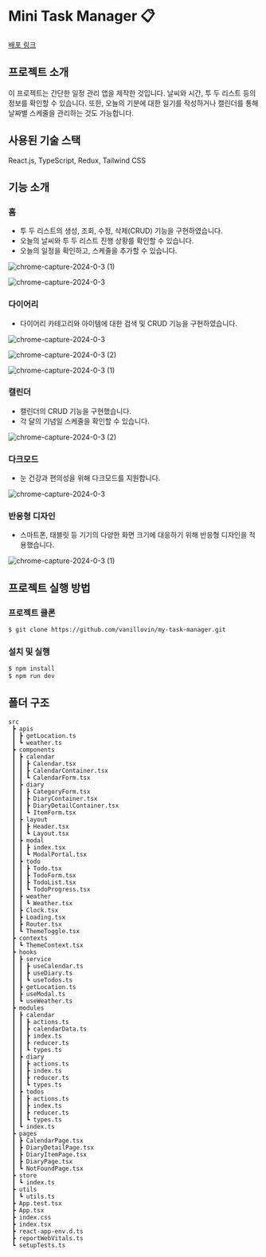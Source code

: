 # Mini Task Manager 📋

[배포 링크](https://mini-task-manager-git-master-vanillovin.vercel.app/)

## 프로젝트 소개

이 프로젝트는 간단한 일정 관리 앱을 제작한 것입니다. 날씨와 시간, 투 두 리스트 등의 정보를 확인할 수 있습니다. 또한, 오늘의 기분에 대한 일기를 작성하거나 캘린더를 통해 날짜별 스케줄을 관리하는 것도 가능합니다.

## 사용된 기술 스택

React.js, TypeScript, Redux, Tailwind CSS

## 기능 소개

### 홈

- 투 두 리스트의 생성, 조회, 수정, 삭제(CRUD) 기능을 구현하였습니다.
- 오늘의 날씨와 투 두 리스트 진행 상황를 확인할 수 있습니다.
- 오늘의 일정을 확인하고, 스케줄을 추가할 수 있습니다.

![chrome-capture-2024-0-3 (1)](https://github.com/vanillovin/my-task-manager/assets/70941696/d2dc0d0f-2716-42e3-abab-1d8b0db45fa0)

![chrome-capture-2024-0-3](https://github.com/vanillovin/my-task-manager/assets/70941696/2e2209ea-7236-41b8-af89-bb97b8076c73)

### 다이어리

- 다이어리 카테고리와 아이템에 대한 검색 및 CRUD 기능을 구현하였습니다.

![chrome-capture-2024-0-3](https://github.com/vanillovin/my-task-manager/assets/70941696/49bdc698-207f-46b6-ad80-2d314b98de9c)

![chrome-capture-2024-0-3 (2)](https://github.com/vanillovin/my-task-manager/assets/70941696/466a4f85-6ea4-4d77-b661-aa9772de6a75)

![chrome-capture-2024-0-3 (1)](https://github.com/vanillovin/my-task-manager/assets/70941696/5c592d1d-cba5-4cd1-8bb2-d424f144313c)

### 캘린더

- 캘린더의 CRUD 기능을 구현했습니다.
- 각 달의 기념일 스케줄을 확인할 수 있습니다.

![chrome-capture-2024-0-3 (2)](https://github.com/vanillovin/my-task-manager/assets/70941696/1bada8cd-b16b-4d7e-81b7-78f1397c858f)

### 다크모드

- 눈 건강과 편의성을 위해 다크모드를 지원합니다.

![chrome-capture-2024-0-3](https://github.com/vanillovin/my-task-manager/assets/70941696/39a51e3f-b04d-40b0-9145-8c0b99e5d5d4)

### 반응형 디자인

- 스마트폰, 태블릿 등 기기의 다양한 화면 크기에 대응하기 위해 반응형 디자인을 적용했습니다.

![chrome-capture-2024-0-3 (1)](https://github.com/vanillovin/my-task-manager/assets/70941696/f94e3b21-7552-4bd2-bf8c-7197911da0a6)

## 프로젝트 실행 방법

### 프로젝트 클론

```bash
$ git clone https://github.com/vanillovin/my-task-manager.git
````

### 설치 및 실행

```bash
$ npm install
$ npm run dev
```

## 폴더 구조

```
src
 ┣ apis
 ┃ ┣ getLocation.ts
 ┃ ┗ weather.ts
 ┣ components
 ┃ ┣ calendar
 ┃ ┃ ┣ Calendar.tsx
 ┃ ┃ ┣ CalendarContainer.tsx
 ┃ ┃ ┗ CalendarForm.tsx
 ┃ ┣ diary
 ┃ ┃ ┣ CategoryForm.tsx
 ┃ ┃ ┣ DiaryContainer.tsx
 ┃ ┃ ┣ DiaryDetailContainer.tsx
 ┃ ┃ ┗ ItemForm.tsx
 ┃ ┣ layout
 ┃ ┃ ┣ Header.tsx
 ┃ ┃ ┗ Layout.tsx
 ┃ ┣ modal
 ┃ ┃ ┣ index.tsx
 ┃ ┃ ┗ ModalPortal.tsx
 ┃ ┣ todo
 ┃ ┃ ┣ Todo.tsx
 ┃ ┃ ┣ TodoForm.tsx
 ┃ ┃ ┣ TodoList.tsx
 ┃ ┃ ┗ TodoProgress.tsx
 ┃ ┣ weather
 ┃ ┃ ┗ Weather.tsx
 ┃ ┣ Clock.tsx
 ┃ ┣ Loading.tsx
 ┃ ┣ Router.tsx
 ┃ ┗ ThemeToggle.tsx
 ┣ contexts
 ┃ ┗ ThemeContext.tsx
 ┣ hooks
 ┃ ┣ service
 ┃ ┃ ┣ useCalendar.ts
 ┃ ┃ ┣ useDiary.ts
 ┃ ┃ ┗ useTodos.ts
 ┃ ┣ getLocation.ts
 ┃ ┣ useModal.ts
 ┃ ┗ useWeather.ts
 ┣ modules
 ┃ ┣ calendar
 ┃ ┃ ┣ actions.ts
 ┃ ┃ ┣ calendarData.ts
 ┃ ┃ ┣ index.ts
 ┃ ┃ ┣ reducer.ts
 ┃ ┃ ┗ types.ts
 ┃ ┣ diary
 ┃ ┃ ┣ actions.ts
 ┃ ┃ ┣ index.ts
 ┃ ┃ ┣ reducer.ts
 ┃ ┃ ┗ types.ts
 ┃ ┣ todos
 ┃ ┃ ┣ actions.ts
 ┃ ┃ ┣ index.ts
 ┃ ┃ ┣ reducer.ts
 ┃ ┃ ┗ types.ts
 ┃ ┗ index.ts
 ┣ pages
 ┃ ┣ CalendarPage.tsx
 ┃ ┣ DiaryDetailPage.tsx
 ┃ ┣ DiaryItemPage.tsx
 ┃ ┣ DiaryPage.tsx
 ┃ ┗ NotFoundPage.tsx
 ┣ store
 ┃ ┗ index.ts
 ┣ utils
 ┃ ┗ utils.ts
 ┣ App.test.tsx
 ┣ App.tsx
 ┣ index.css
 ┣ index.tsx
 ┣ react-app-env.d.ts
 ┣ reportWebVitals.ts
 ┗ setupTests.ts
```
